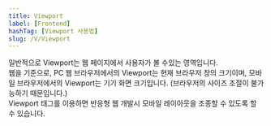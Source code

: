 ```yaml
---
title: Viewport
label: [Frontend]
hashTag: [Viewport 사용법]
slug: /V/Viewport
---
```

<p>일반적으로 Viewport는 웹 페이지에서 사용자가 볼 수있는 영역입니다.<br />
웹을 기준으로, PC 웹 브라우저에서의 Viewport는 현재 브라우저 창의 크기이며, 모바일 브라우저에서의 Viewport는 기기 화면 크기입니다. (브라우저의 사이즈 조절이 불가능하기 때문입니다.)<br />
Viewport 태그를 이용하면 반응형 웹 개발시 모바일 레이아웃을 조종할 수 있도록 할 수 있습니다.</p>
